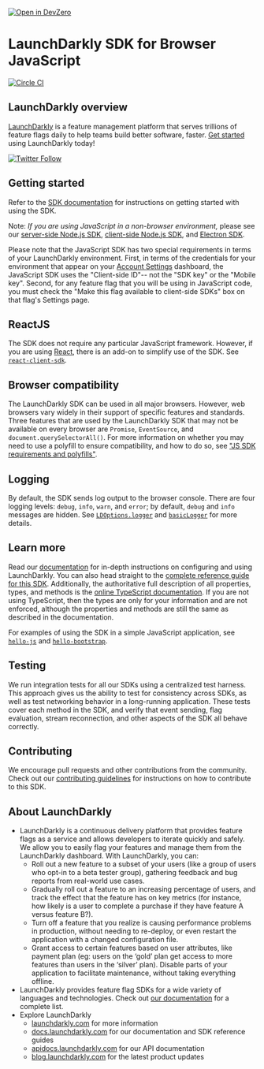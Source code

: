 [![Open in DevZero](https://assets.devzero.io/open-in-devzero.svg)](https://www.devzero.io/dashboard/recipes/new?repo-url=https://github.com/launchdarkly/js-client-sdk)

# LaunchDarkly SDK for Browser JavaScript

[![Circle CI](https://circleci.com/gh/launchdarkly/js-client-sdk/tree/main.svg?style=svg)](https://circleci.com/gh/launchdarkly/js-client-sdk/tree/main)

## LaunchDarkly overview

[LaunchDarkly](https://www.launchdarkly.com) is a feature management platform that serves trillions of feature flags daily to help teams build better software, faster. [Get started](https://docs.launchdarkly.com/home/getting-started) using LaunchDarkly today!

[![Twitter Follow](https://img.shields.io/twitter/follow/launchdarkly.svg?style=social&label=Follow&maxAge=2592000)](https://twitter.com/intent/follow?screen_name=launchdarkly)

## Getting started

Refer to the [SDK documentation](https://docs.launchdarkly.com/sdk/client-side/javascript#getting-started) for instructions on getting started with using the SDK.

Note: _If you are using JavaScript in a non-browser environment,_ please see our [server-side Node.js SDK](https://github.com/launchdarkly/node-server-sdk), [client-side Node.js SDK](https://github.com/launchdarkly/node-client-sdk), and [Electron SDK](https://github.com/launchdarkly/electron-client-sdk).

Please note that the JavaScript SDK has two special requirements in terms of your LaunchDarkly environment. First, in terms of the credentials for your environment that appear on your [Account Settings](https://app.launchdarkly.com/settings/projects) dashboard, the JavaScript SDK uses the "Client-side ID"-- not the "SDK key" or the "Mobile key". Second, for any feature flag that you will be using in JavaScript code, you must check the "Make this flag available to client-side SDKs" box on that flag's Settings page.

## ReactJS

The SDK does not require any particular JavaScript framework. However, if you are using [React](https://reactjs.org/), there is an add-on to simplify use of the SDK. See [`react-client-sdk`](https://github.com/launchdarkly/react-client-sdk).

## Browser compatibility

The LaunchDarkly SDK can be used in all major browsers. However, web browsers vary widely in their support of specific features and standards. Three features that are used by the LaunchDarkly SDK that may not be available on every browser are `Promise`, `EventSource`, and `document.querySelectorAll()`. For more information on whether you may need to use a polyfill to ensure compatibility, and how to do so, see ["JS SDK requirements and polyfills"](https://docs.launchdarkly.com/sdk/client-side/javascript/requirements-polyfills).

## Logging

By default, the SDK sends log output to the browser console. There are four logging levels: `debug`, `info`, `warn`, and `error`; by default, `debug` and `info` messages are hidden. See [`LDOptions.logger`](https://launchdarkly.github.io/js-client-sdk/interfaces/LDOptions.html#logger) and [`basicLogger`](https://launchdarkly.github.io/js-client-sdk/functions/basicLogger.html) for more details.

## Learn more

Read our [documentation](https://docs.launchdarkly.com) for in-depth instructions on configuring and using LaunchDarkly. You can also head straight to the [complete reference guide for this SDK](https://docs.launchdarkly.com/sdk/client-side/javascript). Additionally, the authoritative full description of all properties, types, and methods is the [online TypeScript documentation](https://launchdarkly.github.io/js-client-sdk/). If you are not using TypeScript, then the types are only for your information and are not enforced, although the properties and methods are still the same as described in the documentation.

For examples of using the SDK in a simple JavaScript application, see [`hello-js`](https://github.com/launchdarkly/hello-js) and [`hello-bootstrap`](https://github.com/launchdarkly/hello-bootstrap).

## Testing

We run integration tests for all our SDKs using a centralized test harness. This approach gives us the ability to test for consistency across SDKs, as well as test networking behavior in a long-running application. These tests cover each method in the SDK, and verify that event sending, flag evaluation, stream reconnection, and other aspects of the SDK all behave correctly.

## Contributing

We encourage pull requests and other contributions from the community. Check out our [contributing guidelines](CONTRIBUTING.md) for instructions on how to contribute to this SDK.

## About LaunchDarkly

* LaunchDarkly is a continuous delivery platform that provides feature flags as a service and allows developers to iterate quickly and safely. We allow you to easily flag your features and manage them from the LaunchDarkly dashboard.  With LaunchDarkly, you can:
    * Roll out a new feature to a subset of your users (like a group of users who opt-in to a beta tester group), gathering feedback and bug reports from real-world use cases.
    * Gradually roll out a feature to an increasing percentage of users, and track the effect that the feature has on key metrics (for instance, how likely is a user to complete a purchase if they have feature A versus feature B?).
    * Turn off a feature that you realize is causing performance problems in production, without needing to re-deploy, or even restart the application with a changed configuration file.
    * Grant access to certain features based on user attributes, like payment plan (eg: users on the ‘gold’ plan get access to more features than users in the ‘silver’ plan). Disable parts of your application to facilitate maintenance, without taking everything offline.
* LaunchDarkly provides feature flag SDKs for a wide variety of languages and technologies. Check out [our documentation](https://docs.launchdarkly.com/sdk) for a complete list.
* Explore LaunchDarkly
    * [launchdarkly.com](https://www.launchdarkly.com/ "LaunchDarkly Main Website") for more information
    * [docs.launchdarkly.com](https://docs.launchdarkly.com/  "LaunchDarkly Documentation") for our documentation and SDK reference guides
    * [apidocs.launchdarkly.com](https://apidocs.launchdarkly.com/  "LaunchDarkly API Documentation") for our API documentation
    * [blog.launchdarkly.com](https://blog.launchdarkly.com/  "LaunchDarkly Blog Documentation") for the latest product updates
